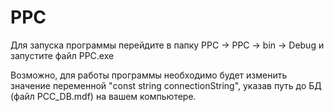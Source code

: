# PPC

Для запуска программы перейдите в папку PPC -> PPC -> bin -> Debug и запустите файл PPC.exe


Возможно, для работы программы необходимо будет изменить значение переменной "const string connectionString", указав путь до БД (файл PCC_DB.mdf) на вашем компьютере.
